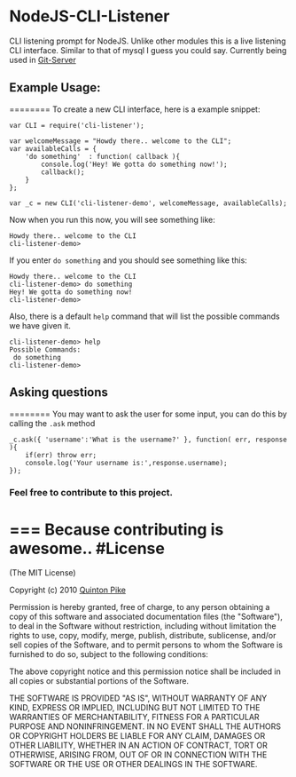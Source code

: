 NodeJS-CLI-Listener
===================

CLI listening prompt for NodeJS. Unlike other modules this is a live listening CLI interface. Similar to that of mysql I guess you could say. Currently being used in [Git-Server](https://github.com/qrpike/NodeJS-Git-Server)

## Example Usage:
========
To create a new CLI interface, here is a example snippet:

	var CLI = require('cli-listener');
	
	var welcomeMessage = "Howdy there.. welcome to the CLI";
	var availableCalls = {
		'do something'	: function( callback ){
			console.log('Hey! We gotta do something now!');
			callback();
		}
	};
	
	var _c = new CLI('cli-listener-demo', welcomeMessage, availableCalls);

Now when you run this now, you will see something like:

	Howdy there.. welcome to the CLI
	cli-listener-demo> 

If you enter `do something` and you should see something like this:

	Howdy there.. welcome to the CLI
	cli-listener-demo> do something
	Hey! We gotta do something now!
	cli-listener-demo> 

Also, there is a default `help` command that will list the possible commands we have given it.

	cli-listener-demo> help
	Possible Commands: 
	 do something
	cli-listener-demo> 

## Asking questions
========
You may want to ask the user for some input, you can do this by calling the `.ask` method

	_c.ask({ 'username':'What is the username?' }, function( err, response ){
		if(err) throw err;
		console.log('Your username is:',response.username);
	});

### Feel free to contribute to this project.
===
Because contributing is awesome..
#License
=========
(The MIT License)

Copyright (c) 2010 [Quinton Pike](https://twitter.com/QuintonPike)

Permission is hereby granted, free of charge, to any person obtaining a copy of this software and associated documentation files (the "Software"), to deal in the Software without restriction, including without limitation the rights to use, copy, modify, merge, publish, distribute, sublicense, and/or sell copies of the Software, and to permit persons to whom the Software is furnished to do so, subject to the following conditions:

The above copyright notice and this permission notice shall be included in all copies or substantial portions of the Software.

THE SOFTWARE IS PROVIDED "AS IS", WITHOUT WARRANTY OF ANY KIND, EXPRESS OR IMPLIED, INCLUDING BUT NOT LIMITED TO THE WARRANTIES OF MERCHANTABILITY, FITNESS FOR A PARTICULAR PURPOSE AND NONINFRINGEMENT. IN NO EVENT SHALL THE AUTHORS OR COPYRIGHT HOLDERS BE LIABLE FOR ANY CLAIM, DAMAGES OR OTHER LIABILITY, WHETHER IN AN ACTION OF CONTRACT, TORT OR OTHERWISE, ARISING FROM, OUT OF OR IN CONNECTION WITH THE SOFTWARE OR THE USE OR OTHER DEALINGS IN THE SOFTWARE.